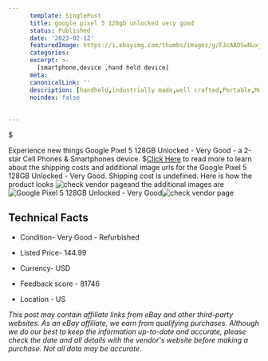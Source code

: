 ```yaml
---
      template: SinglePost
      title: google pixel 5 128gb unlocked very good
      status: Published
      date: '2023-02-12'
      featuredImage: https://i.ebayimg.com/thumbs/images/g/FJcAAOSwNuxjxrmI/s-l225.jpg
      categories: 
      excerpt: >-
        [smartphone,device ,hand held device]
      meta:
      canonicalLink: ''
      description: [handheld,industrially made,well crafted,Portable,Mobile,Compact,Convenient,Lightweight,Maneuverable,Man-portable,Miniature,Carriable,Hand-held,Light,Holdable,Transportable,Mobile device,Pocket-sized,On-the-go,Wireless,Cordless,Compact size,Convenient size, smartphone,device ,hand held device]
      noindex: false
      
        
---
```

$

Experience new things Google Pixel 5 128GB Unlocked - Very Good - a 2-star Cell Phones & Smartphones device.
$[Click Here](https://www.ebay.com/itm/255932826396?hash=item3b96c9031c%3Ag%3AFJcAAOSwNuxjxrmI&mkevt=1&mkcid=1&mkrid=711-53200-19255-0&campid=%253CePNCampaignId%253E&customid=%253CreferenceId%253E&toolid=10049) to read more to learn about the shipping costs and additional image urls for the Google Pixel 5 128GB Unlocked - Very Good. Shipping cost is undefined. Here is how the product looks ![check vendor page](https://i.ebayimg.com/thumbs/images/g/FJcAAOSwNuxjxrmI/s-l225.jpg)and the additional images are![Google Pixel 5 128GB Unlocked - Very Good](https://i.ebayimg.com/images/g/FJcAAOSwNuxjxrmI/s-l1600.jpg)![check vendor page](https://origin-galleryplus.ebayimg.com/ws/web/255932826396_2_0_1/225x225.jpg,https://origin-galleryplus.ebayimg.com/ws/web/255932826396_3_0_1/225x225.jpg,https://origin-galleryplus.ebayimg.com/ws/web/255932826396_4_0_1/225x225.jpg,https://origin-galleryplus.ebayimg.com/ws/web/255932826396_5_0_1/225x225.jpg)



 ## Technical Facts 



     
      

 - Condition- Very Good - Refurbished 


      

 - Listed Price- 144.99 


      

 - Currency- USD 


      

 - Feedback score - 81746 


      

 - Location - US 


      
      

 *_This post may contain affiliate links from eBay and other third-party websites. As an eBay affiliate, we earn from qualifying purchases. Although we do our best to keep the information up-to-date and accurate, please check the date and all details with the vendor's website before making a purchase. Not all data may be accurate._*






